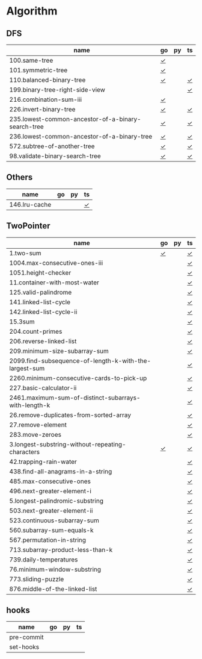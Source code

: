 # Algorithm

## DFS

|  name | go | py | ts |
|-----------|----|---------|-----------|
| 100.same-tree | [✓](DFS/100.same-tree.go) |  |  |
| 101.symmetric-tree | [✓](DFS/101.symmetric-tree.go) |  |  |
| 110.balanced-binary-tree | [✓](DFS/110.balanced-binary-tree.go) |  | [✓](DFS/110.balanced-binary-tree.ts) |
| 199.binary-tree-right-side-view |  |  | [✓](DFS/199.binary-tree-right-side-view.ts) |
| 216.combination-sum-iii | [✓](DFS/216.combination-sum-iii.go) |  |  |
| 226.invert-binary-tree | [✓](DFS/226.invert-binary-tree.go) |  | [✓](DFS/226.invert-binary-tree.ts) |
| 235.lowest-common-ancestor-of-a-binary-search-tree | [✓](DFS/235.lowest-common-ancestor-of-a-binary-search-tree.go) |  | [✓](DFS/235.lowest-common-ancestor-of-a-binary-search-tree.ts) |
| 236.lowest-common-ancestor-of-a-binary-tree | [✓](DFS/236.lowest-common-ancestor-of-a-binary-tree.go) |  | [✓](DFS/236.lowest-common-ancestor-of-a-binary-tree.ts) |
| 572.subtree-of-another-tree | [✓](DFS/572.subtree-of-another-tree.go) |  | [✓](DFS/572.subtree-of-another-tree.ts) |
| 98.validate-binary-search-tree | [✓](DFS/98.validate-binary-search-tree.go) |  | [✓](DFS/98.validate-binary-search-tree.ts) |

## Others

|  name | go | py | ts |
|-----------|----|---------|-----------|
| 146.lru-cache |  |  | [✓](Others/146.lru-cache.ts) |

## TwoPointer

|  name | go | py | ts |
|-----------|----|---------|-----------|
| 1.two-sum | [✓](TwoPointer/1.two-sum.go) |  | [✓](TwoPointer/1.two-sum.ts) |
| 1004.max-consecutive-ones-iii |  |  | [✓](TwoPointer/1004.max-consecutive-ones-iii.ts) |
| 1051.height-checker |  |  | [✓](TwoPointer/1051.height-checker.ts) |
| 11.container-with-most-water |  |  | [✓](TwoPointer/11.container-with-most-water.ts) |
| 125.valid-palindrome |  |  | [✓](TwoPointer/125.valid-palindrome.ts) |
| 141.linked-list-cycle |  |  | [✓](TwoPointer/141.linked-list-cycle.ts) |
| 142.linked-list-cycle-ii |  |  | [✓](TwoPointer/142.linked-list-cycle-ii.ts) |
| 15.3sum |  |  | [✓](TwoPointer/15.3sum.ts) |
| 204.count-primes |  |  | [✓](TwoPointer/204.count-primes.ts) |
| 206.reverse-linked-list |  |  | [✓](TwoPointer/206.reverse-linked-list.ts) |
| 209.minimum-size-subarray-sum |  |  | [✓](TwoPointer/209.minimum-size-subarray-sum.ts) |
| 2099.find-subsequence-of-length-k-with-the-largest-sum |  |  | [✓](TwoPointer/2099.find-subsequence-of-length-k-with-the-largest-sum.ts) |
| 2260.minimum-consecutive-cards-to-pick-up |  |  | [✓](TwoPointer/2260.minimum-consecutive-cards-to-pick-up.ts) |
| 227.basic-calculator-ii |  |  | [✓](TwoPointer/227.basic-calculator-ii.ts) |
| 2461.maximum-sum-of-distinct-subarrays-with-length-k |  |  | [✓](TwoPointer/2461.maximum-sum-of-distinct-subarrays-with-length-k.ts) |
| 26.remove-duplicates-from-sorted-array |  |  | [✓](TwoPointer/26.remove-duplicates-from-sorted-array.ts) |
| 27.remove-element |  |  | [✓](TwoPointer/27.remove-element.ts) |
| 283.move-zeroes |  |  | [✓](TwoPointer/283.move-zeroes.ts) |
| 3.longest-substring-without-repeating-characters | [✓](TwoPointer/3.longest-substring-without-repeating-characters.go) |  | [✓](TwoPointer/3.longest-substring-without-repeating-characters.ts) |
| 42.trapping-rain-water |  |  | [✓](TwoPointer/42.trapping-rain-water.ts) |
| 438.find-all-anagrams-in-a-string |  |  | [✓](TwoPointer/438.find-all-anagrams-in-a-string.ts) |
| 485.max-consecutive-ones |  |  | [✓](TwoPointer/485.max-consecutive-ones.ts) |
| 496.next-greater-element-i |  |  | [✓](TwoPointer/496.next-greater-element-i.ts) |
| 5.longest-palindromic-substring |  |  | [✓](TwoPointer/5.longest-palindromic-substring.ts) |
| 503.next-greater-element-ii |  |  | [✓](TwoPointer/503.next-greater-element-ii.ts) |
| 523.continuous-subarray-sum |  |  | [✓](TwoPointer/523.continuous-subarray-sum.ts) |
| 560.subarray-sum-equals-k |  |  | [✓](TwoPointer/560.subarray-sum-equals-k.ts) |
| 567.permutation-in-string |  |  | [✓](TwoPointer/567.permutation-in-string.ts) |
| 713.subarray-product-less-than-k |  |  | [✓](TwoPointer/713.subarray-product-less-than-k.ts) |
| 739.daily-temperatures |  |  | [✓](TwoPointer/739.daily-temperatures.ts) |
| 76.minimum-window-substring |  |  | [✓](TwoPointer/76.minimum-window-substring.ts) |
| 773.sliding-puzzle |  |  | [✓](TwoPointer/773.sliding-puzzle.ts) |
| 876.middle-of-the-linked-list |  |  | [✓](TwoPointer/876.middle-of-the-linked-list.ts) |

## hooks

|  name | go | py | ts |
|-----------|----|---------|-----------|
| pre-commit |  |  |  |
| set-hooks |  |  |  |

